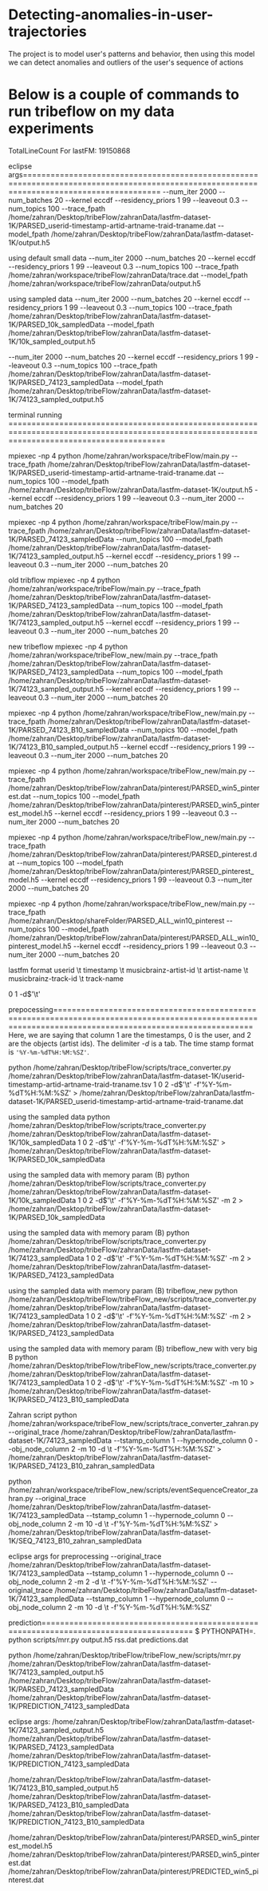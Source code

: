 # Detecting-anomalies-in-user-trajectories
The project is to model user's patterns and behavior, then using this model we can detect anomalies and outliers of the user's sequence of actions

Below is a couple of commands to run tribeflow on my data experiments 
=======================================================================================================
TotalLineCount For lastFM:  19150868

eclipse args==========================================================================================================================================
--num_iter 2000 --num_batches 20 --kernel eccdf --residency_priors 1 99 --leaveout 0.3 --num_topics 100 --trace_fpath /home/zahran/Desktop/tribeFlow/zahranData/lastfm-dataset-1K/PARSED_userid-timestamp-artid-artname-traid-traname.dat --model_fpath /home/zahran/Desktop/tribeFlow/zahranData/lastfm-dataset-1K/output.h5

using default small data
--num_iter 2000 --num_batches 20 --kernel eccdf --residency_priors 1 99 --leaveout 0.3 --num_topics 100 --trace_fpath /home/zahran/workspace/tribeFlow/zahranData/trace.dat --model_fpath /home/zahran/workspace/tribeFlow/zahranData/output.h5

using sampled data
--num_iter 2000 --num_batches 20 --kernel eccdf --residency_priors 1 99 --leaveout 0.3 --num_topics 100 --trace_fpath /home/zahran/Desktop/tribeFlow/zahranData/lastfm-dataset-1K/PARSED_10k_sampledData --model_fpath /home/zahran/Desktop/tribeFlow/zahranData/lastfm-dataset-1K/10k_sampled_output.h5


--num_iter 2000 --num_batches 20 --kernel eccdf --residency_priors 1 99 --leaveout 0.3 --num_topics 100 --trace_fpath /home/zahran/Desktop/tribeFlow/zahranData/lastfm-dataset-1K/PARSED_74123_sampledData --model_fpath /home/zahran/Desktop/tribeFlow/zahranData/lastfm-dataset-1K/74123_sampled_output.h5


terminal running ==============================================================================================================================================

mpiexec -np 4 python /home/zahran/workspace/tribeFlow/main.py --trace_fpath /home/zahran/Desktop/tribeFlow/zahranData/lastfm-dataset-1K/PARSED_userid-timestamp-artid-artname-traid-traname.dat --num_topics 100 --model_fpath /home/zahran/Desktop/tribeFlow/zahranData/lastfm-dataset-1K/output.h5 --kernel eccdf --residency_priors 1 99 --leaveout 0.3 --num_iter 2000 --num_batches 20

mpiexec -np 4 python /home/zahran/workspace/tribeFlow/main.py --trace_fpath /home/zahran/Desktop/tribeFlow/zahranData/lastfm-dataset-1K/PARSED_74123_sampledData --num_topics 100 --model_fpath /home/zahran/Desktop/tribeFlow/zahranData/lastfm-dataset-1K/74123_sampled_output.h5 --kernel eccdf --residency_priors 1 99 --leaveout 0.3 --num_iter 2000 --num_batches 20


old tribflow
mpiexec -np 4 python /home/zahran/workspace/tribeFlow/main.py --trace_fpath /home/zahran/Desktop/tribeFlow/zahranData/lastfm-dataset-1K/PARSED_74123_sampledData --num_topics 100 --model_fpath /home/zahran/Desktop/tribeFlow/zahranData/lastfm-dataset-1K/74123_sampled_output.h5 --kernel eccdf --residency_priors 1 99 --leaveout 0.3 --num_iter 2000 --num_batches 20


new tribeflow
mpiexec -np 4 python /home/zahran/workspace/tribeFlow_new/main.py --trace_fpath /home/zahran/Desktop/tribeFlow/zahranData/lastfm-dataset-1K/PARSED_74123_sampledData --num_topics 100 --model_fpath /home/zahran/Desktop/tribeFlow/zahranData/lastfm-dataset-1K/74123_sampled_output.h5 --kernel eccdf --residency_priors 1 99 --leaveout 0.3 --num_iter 2000 --num_batches 20

mpiexec -np 4 python /home/zahran/workspace/tribeFlow_new/main.py --trace_fpath /home/zahran/Desktop/tribeFlow/zahranData/lastfm-dataset-1K/PARSED_74123_B10_sampledData --num_topics 100 --model_fpath /home/zahran/Desktop/tribeFlow/zahranData/lastfm-dataset-1K/74123_B10_sampled_output.h5 --kernel eccdf --residency_priors 1 99 --leaveout 0.3 --num_iter 2000 --num_batches 20

mpiexec -np 4 python /home/zahran/workspace/tribeFlow_new/main.py --trace_fpath /home/zahran/Desktop/tribeFlow/zahranData/pinterest/PARSED_win5_pinterest.dat --num_topics 100 --model_fpath /home/zahran/Desktop/tribeFlow/zahranData/pinterest/PARSED_win5_pinterest_model.h5 --kernel eccdf --residency_priors 1 99 --leaveout 0.3 --num_iter 2000 --num_batches 20

mpiexec -np 4 python /home/zahran/workspace/tribeFlow_new/main.py --trace_fpath /home/zahran/Desktop/tribeFlow/zahranData/pinterest/PARSED_pinterest.dat --num_topics 100 --model_fpath /home/zahran/Desktop/tribeFlow/zahranData/pinterest/PARSED_pinterest_model.h5 --kernel eccdf --residency_priors 1 99 --leaveout 0.3 --num_iter 2000 --num_batches 20

mpiexec -np 4 python /home/zahran/workspace/tribeFlow_new/main.py --trace_fpath /home/zahran/Desktop/shareFolder/PARSED_ALL_win10_pinterest --num_topics 100 --model_fpath /home/zahran/Desktop/tribeFlow/zahranData/pinterest/PARSED_ALL_win10_pinterest_model.h5 --kernel eccdf --residency_priors 1 99 --leaveout 0.3 --num_iter 2000 --num_batches 20




lastfm format
userid \t timestamp \t musicbrainz-artist-id \t artist-name \t musicbrainz-track-id \t track-name

0 1 -d$'\t'


prepocessing=======================================================================================================================================================
Here, we are saying that column 1 are the timestamps, 0 is the user, and 2 are the
objects (artist ids). The delimiter *-d* is a tab. The time stamp format is
`'%Y-%m-%dT%H:%M:%SZ'`.

python /home/zahran/Desktop/tribeFlow/scripts/trace_converter.py /home/zahran/Desktop/tribeFlow/zahranData/lastfm-dataset-1K/userid-timestamp-artid-artname-traid-traname.tsv 1 0 2 -d$'\t' -f'%Y-%m-%dT%H:%M:%SZ' > /home/zahran/Desktop/tribeFlow/zahranData/lastfm-dataset-1K/PARSED_userid-timestamp-artid-artname-traid-traname.dat

using the sampled data
python /home/zahran/Desktop/tribeFlow/scripts/trace_converter.py /home/zahran/Desktop/tribeFlow/zahranData/lastfm-dataset-1K/10k_sampledData 1 0 2 -d$'\t' -f'%Y-%m-%dT%H:%M:%SZ' > /home/zahran/Desktop/tribeFlow/zahranData/lastfm-dataset-1K/PARSED_10k_sampledData

using the sampled data with memory param (B)
python /home/zahran/Desktop/tribeFlow/scripts/trace_converter.py /home/zahran/Desktop/tribeFlow/zahranData/lastfm-dataset-1K/10k_sampledData 1 0 2 -d$'\t' -f'%Y-%m-%dT%H:%M:%SZ' -m 2 > /home/zahran/Desktop/tribeFlow/zahranData/lastfm-dataset-1K/PARSED_10k_sampledData

using the sampled data with memory param (B)
python /home/zahran/Desktop/tribeFlow/scripts/trace_converter.py /home/zahran/Desktop/tribeFlow/zahranData/lastfm-dataset-1K/74123_sampledData 1 0 2 -d$'\t' -f'%Y-%m-%dT%H:%M:%SZ' -m 2 > /home/zahran/Desktop/tribeFlow/zahranData/lastfm-dataset-1K/PARSED_74123_sampledData

using the sampled data with memory param (B) tribeflow_new
python /home/zahran/Desktop/tribeFlow/tribeFlow_new/scripts/trace_converter.py /home/zahran/Desktop/tribeFlow/zahranData/lastfm-dataset-1K/74123_sampledData 1 0 2 -d$'\t' -f'%Y-%m-%dT%H:%M:%SZ' -m 2 > /home/zahran/Desktop/tribeFlow/zahranData/lastfm-dataset-1K/PARSED_74123_sampledData



using the sampled data with memory param (B) tribeflow_new with very big B
python /home/zahran/Desktop/tribeFlow/tribeFlow_new/scripts/trace_converter.py /home/zahran/Desktop/tribeFlow/zahranData/lastfm-dataset-1K/74123_sampledData 1 0 2 -d$'\t' -f'%Y-%m-%dT%H:%M:%SZ' -m 10 > /home/zahran/Desktop/tribeFlow/zahranData/lastfm-dataset-1K/PARSED_74123_B10_sampledData

Zahran script
python /home/zahran/workspace/tribeFlow_new/scripts/trace_converter_zahran.py --original_trace /home/zahran/Desktop/tribeFlow/zahranData/lastfm-dataset-1K/74123_sampledData --tstamp_column 1 --hypernode_column 0 --obj_node_column 2 -m 10 -d \t -f'%Y-%m-%dT%H:%M:%SZ'  > /home/zahran/Desktop/tribeFlow/zahranData/lastfm-dataset-1K/PARSED_74123_B10_zahran_sampledData

python /home/zahran/workspace/tribeFlow_new/scripts/eventSequenceCreator_zahran.py --original_trace /home/zahran/Desktop/tribeFlow/zahranData/lastfm-dataset-1K/74123_sampledData --tstamp_column 1 --hypernode_column 0 --obj_node_column 2 -m 10 -d \t -f'%Y-%m-%dT%H:%M:%SZ'  > /home/zahran/Desktop/tribeFlow/zahranData/lastfm-dataset-1K/SEQ_74123_B10_zahran_sampledData


eclipse args for preprocessing
--original_trace /home/zahran/Desktop/tribeFlow/zahranData/lastfm-dataset-1K/74123_sampledData --tstamp_column 1 --hypernode_column 0 --obj_node_column 2 -m 2 -d \t -f'%Y-%m-%dT%H:%M:%SZ' 
--original_trace /home/zahran/Desktop/tribeFlow/zahranData/lastfm-dataset-1K/74123_sampledData --tstamp_column 1 --hypernode_column 0 --obj_node_column 2 -m 10 -d \t -f'%Y-%m-%dT%H:%M:%SZ' 


prediction=======================================================================================
$ PYTHONPATH=. python scripts/mrr.py output.h5 rss.dat predictions.dat

python /home/zahran/Desktop/tribeFlow/tribeFlow_new/scripts/mrr.py /home/zahran/Desktop/tribeFlow/zahranData/lastfm-dataset-1K/74123_sampled_output.h5 /home/zahran/Desktop/tribeFlow/zahranData/lastfm-dataset-1K/PARSED_74123_sampledData /home/zahran/Desktop/tribeFlow/zahranData/lastfm-dataset-1K/PREDICTION_74123_sampledData

eclipse args:
/home/zahran/Desktop/tribeFlow/zahranData/lastfm-dataset-1K/74123_sampled_output.h5 /home/zahran/Desktop/tribeFlow/zahranData/lastfm-dataset-1K/PARSED_74123_sampledData /home/zahran/Desktop/tribeFlow/zahranData/lastfm-dataset-1K/PREDICTION_74123_sampledData

/home/zahran/Desktop/tribeFlow/zahranData/lastfm-dataset-1K/74123_B10_sampled_output.h5 /home/zahran/Desktop/tribeFlow/zahranData/lastfm-dataset-1K/PARSED_74123_B10_sampledData /home/zahran/Desktop/tribeFlow/zahranData/lastfm-dataset-1K/PREDICTION_74123_B10_sampledData

/home/zahran/Desktop/tribeFlow/zahranData/pinterest/PARSED_win5_pinterest_model.h5 /home/zahran/Desktop/tribeFlow/zahranData/pinterest/PARSED_win5_pinterest.dat /home/zahran/Desktop/tribeFlow/zahranData/pinterest/PREDICTED_win5_pinterest.dat




